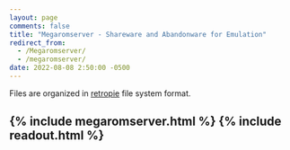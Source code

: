 ```yaml
---
layout: page
comments: false
title: "Megaromserver - Shareware and Abandonware for Emulation"
redirect_from:
  - /Megaromserver/
  - /megaromserver/
date: 2022-08-08 2:50:00 -0500
---
```


Files are organized in [retropie](https://retropie.org.uk/docs/Running-ROMs-from-a-USB-drive/#transfer-the-existing-retropie-file-structure) file system format.

{% include megaromserver.html %}
{% include readout.html %}
---


